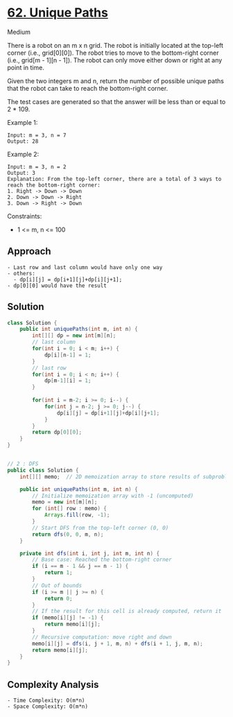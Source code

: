 # [62. Unique Paths](https://leetcode.com/problems/unique-paths/)
Medium


There is a robot on an m x n grid. The robot is initially located at the top-left corner (i.e., grid[0][0]). The robot tries to move to the bottom-right corner (i.e., grid[m - 1][n - 1]). The robot can only move either down or right at any point in time.

Given the two integers m and n, return the number of possible unique paths that the robot can take to reach the bottom-right corner.

The test cases are generated so that the answer will be less than or equal to 2 * 109.

 

Example 1:
```
Input: m = 3, n = 7
Output: 28
```
Example 2:
```
Input: m = 3, n = 2
Output: 3
Explanation: From the top-left corner, there are a total of 3 ways to reach the bottom-right corner:
1. Right -> Down -> Down
2. Down -> Down -> Right
3. Down -> Right -> Down
 ```

Constraints:

- 1 <= m, n <= 100

## Approach
```
- Last row and last column would have only one way
- others:
  - dp[i][j] = dp[i+1][j]+dp[i][j+1];
- dp[0][0] would have the result
```

## Solution
```java
class Solution {
    public int uniquePaths(int m, int n) {
        int[][] dp = new int[m][n];
        // last column
        for(int i = 0; i < m; i++) {
            dp[i][n-1] = 1;
        }
        // last row
        for(int i = 0; i < n; i++) {
            dp[m-1][i] = 1;
        }
        
        for(int i = m-2; i >= 0; i--) {
            for(int j = n-2; j >= 0; j--) {
                dp[i][j] = dp[i+1][j]+dp[i][j+1];
            }
        }
        return dp[0][0];
    }
}


// 2 : DFS
public class Solution {
    int[][] memo;  // 2D memoization array to store results of subproblems

    public int uniquePaths(int m, int n) {
        // Initialize memoization array with -1 (uncomputed)
        memo = new int[m][n];
        for (int[] row : memo) {
            Arrays.fill(row, -1);
        }
        // Start DFS from the top-left corner (0, 0)
        return dfs(0, 0, m, n);
    }

    private int dfs(int i, int j, int m, int n) {
        // Base case: Reached the bottom-right corner
        if (i == m - 1 && j == n - 1) {
            return 1;
        }
        // Out of bounds
        if (i >= m || j >= n) {
            return 0;
        }
        // If the result for this cell is already computed, return it
        if (memo[i][j] != -1) {
            return memo[i][j];
        }
        // Recursive computation: move right and down
        memo[i][j] = dfs(i, j + 1, m, n) + dfs(i + 1, j, m, n);
        return memo[i][j];
    }
}

```

## Complexity Analysis
```
- Time Complexity: O(m*n)
- Space Complexity: O(m*n)
```
